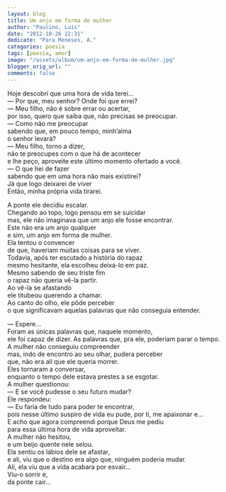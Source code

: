 ```yaml
---
layout: blog
title: Um anjo em forma de mulher
author: "Paulino, Luís"
date: "2012-10-26 22:31"
dedicate: "Para Meneses, A."
categories: poesia
tags: [poesia, amor]
image: "/assets/album/um-anjo-em-forma-de-mulher.jpg"
blogger_orig_url: ""
comments: false
---
```


Hoje descobri que uma hora de vida terei…\
— Por que, meu senhor? Onde foi que errei?\
— Meu filho, não é sobre errar ou acertar,\
por isso, quero que saiba que, não precisas se preocupar.\
— Como não me preocupar\
sabendo que, em pouco tempo, minh’alma\
o senhor levará?\
— Meu filho, torno a dizer,\
não te preocupes com o que há de acontecer\
e lhe peço, aproveite este último momento ofertado a você.\
— O que hei de fazer\
sabendo que em uma hora não mais existirei?\
Já que logo deixarei de viver\
Então, minha própria vida tirarei.

A ponte ele decidiu escalar.\
Chegando ao topo, logo pensou em se suicidar\
mas, ele não imaginava que um anjo ele fosse encontrar.\
Este não era um anjo qualquer\
e sim, um anjo em forma de mulher.\
Ela tentou o convencer\
de que, haveriam muitas coisas para se viver.\
Todavia, após ter escutado a história do rapaz\
mesmo hesitante, ela escolheu deixá-lo em paz.\
Mesmo sabendo de seu triste fim\
o rapaz não queria vê-la partir.\
Ao vê-la se afastando\
ele titubeou querendo a chamar.\
Ao canto do olho, ele pôde perceber\
o que significavam aquelas palavras que não conseguia entender.

— Espere…\
Foram as únicas palavras que, naquele momento,\
ele foi capaz de dizer. As palavras que, pra ele, poderiam parar o tempo.\
A mulher não conseguiu compreender\
mas, indo de encontro ao seu olhar, pudera perceber\
que, não era ali que ele queria morrer.\
Eles tornaram a conversar,\
enquanto o tempo dele estava prestes a se esgotar.\
A mulher questionou:\
— E se você pudesse o seu futuro mudar?\
Ele respondeu:\
— Eu faria de tudo para poder te encontrar,\
pois nesse último suspiro de vida eu pude, por ti, me apaixonar e…\
E acho que agora compreendi porque Deus me pediu\
para essa última hora de vida aproveitar.\
A mulher não hesitou,\
e um beijo quente nele selou.\
Ela sentiu os lábios dele se afastar,\
e ali, viu que o destino era algo que, ninguém poderia mudar.\
Ali, ela viu que a vida acabara por esvair…\
Viu-o sorrir e,\
da ponte cair…
